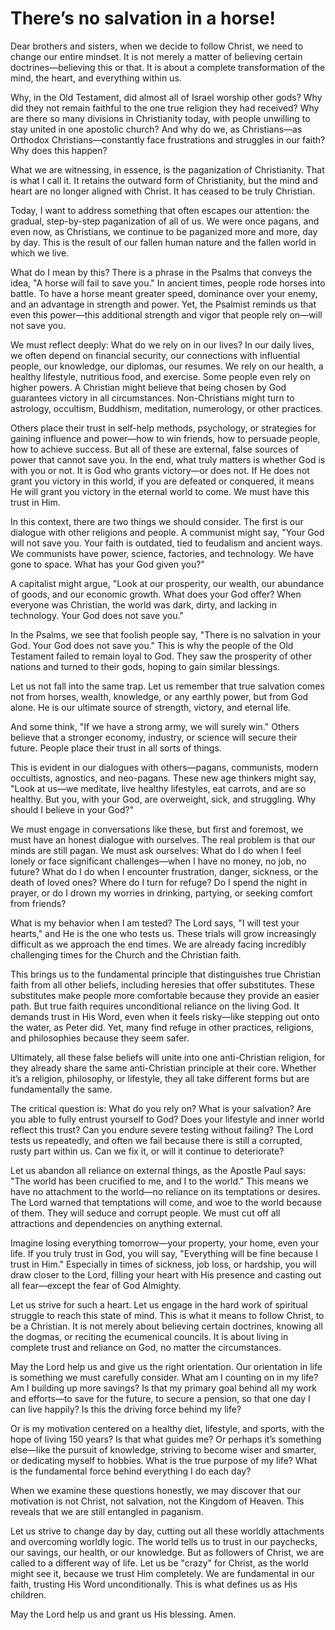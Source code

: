 # There’s no salvation in a horse!

Dear brothers and sisters, when we decide to follow Christ, we need to change our entire mindset. It is not merely a matter of believing certain doctrines—believing this or that. It is about a complete transformation of the mind, the heart, and everything within us. 

Why, in the Old Testament, did almost all of Israel worship other gods? Why did they not remain faithful to the one true religion they had received? Why are there so many divisions in Christianity today, with people unwilling to stay united in one apostolic church? And why do we, as Christians—as Orthodox Christians—constantly face frustrations and struggles in our faith? Why does this happen? 

What we are witnessing, in essence, is the paganization of Christianity. That is what I call it. It retains the outward form of Christianity, but the mind and heart are no longer aligned with Christ. It has ceased to be truly Christian. 

Today, I want to address something that often escapes our attention: the gradual, step-by-step paganization of all of us. We were once pagans, and even now, as Christians, we continue to be paganized more and more, day by day. This is the result of our fallen human nature and the fallen world in which we live. 

What do I mean by this? There is a phrase in the Psalms that conveys the idea, "A horse will fail to save you." In ancient times, people rode horses into battle. To have a horse meant greater speed, dominance over your enemy, and an advantage in strength and power. Yet, the Psalmist reminds us that even this power—this additional strength and vigor that people rely on—will not save you. 

We must reflect deeply: What do we rely on in our lives? In our daily lives, we often depend on financial security, our connections with influential people, our knowledge, our diplomas, our resumes. We rely on our health, a healthy lifestyle, nutritious food, and exercise. Some people even rely on higher powers. A Christian might believe that being chosen by God guarantees victory in all circumstances. Non-Christians might turn to astrology, occultism, Buddhism, meditation, numerology, or other practices. 

Others place their trust in self-help methods, psychology, or strategies for gaining influence and power—how to win friends, how to persuade people, how to achieve success. But all of these are external, false sources of power that cannot save you. In the end, what truly matters is whether God is with you or not. It is God who grants victory—or does not. If He does not grant you victory in this world, if you are defeated or conquered, it means He will grant you victory in the eternal world to come. We must have this trust in Him. 

In this context, there are two things we should consider. The first is our dialogue with other religions and people. A communist might say, "Your God will not save you. Your faith is outdated, tied to feudalism and ancient ways. We communists have power, science, factories, and technology. We have gone to space. What has your God given you?" 

A capitalist might argue, "Look at our prosperity, our wealth, our abundance of goods, and our economic growth. What does your God offer? When everyone was Christian, the world was dark, dirty, and lacking in technology. Your God does not save you." 

In the Psalms, we see that foolish people say, "There is no salvation in your God. Your God does not save you." This is why the people of the Old Testament failed to remain loyal to God. They saw the prosperity of other nations and turned to their gods, hoping to gain similar blessings. 

Let us not fall into the same trap. Let us remember that true salvation comes not from horses, wealth, knowledge, or any earthly power, but from God alone. He is our ultimate source of strength, victory, and eternal life.

And some think, "If we have a strong army, we will surely win." Others believe that a stronger economy, industry, or science will secure their future. People place their trust in all sorts of things. 

This is evident in our dialogues with others—pagans, communists, modern occultists, agnostics, and neo-pagans. These new age thinkers might say, "Look at us—we meditate, live healthy lifestyles, eat carrots, and are so healthy. But you, with your God, are overweight, sick, and struggling. Why should I believe in your God?" 

We must engage in conversations like these, but first and foremost, we must have an honest dialogue with ourselves. The real problem is that our minds are still pagan. We must ask ourselves: What do I do when I feel lonely or face significant challenges—when I have no money, no job, no future? What do I do when I encounter frustration, danger, sickness, or the death of loved ones? Where do I turn for refuge? Do I spend the night in prayer, or do I drown my worries in drinking, partying, or seeking comfort from friends? 

What is my behavior when I am tested? The Lord says, "I will test your hearts," and He is the one who tests us. These trials will grow increasingly difficult as we approach the end times. We are already facing incredibly challenging times for the Church and the Christian faith. 

This brings us to the fundamental principle that distinguishes true Christian faith from all other beliefs, including heresies that offer substitutes. These substitutes make people more comfortable because they provide an easier path. But true faith requires unconditional reliance on the living God. It demands trust in His Word, even when it feels risky—like stepping out onto the water, as Peter did. Yet, many find refuge in other practices, religions, and philosophies because they seem safer. 

Ultimately, all these false beliefs will unite into one anti-Christian religion, for they already share the same anti-Christian principle at their core. Whether it’s a religion, philosophy, or lifestyle, they all take different forms but are fundamentally the same. 

The critical question is: What do you rely on? What is your salvation? Are you able to fully entrust yourself to God? Does your lifestyle and inner world reflect this trust? Can you endure severe testing without failing? The Lord tests us repeatedly, and often we fail because there is still a corrupted, rusty part within us. Can we fix it, or will it continue to deteriorate? 

Let us abandon all reliance on external things, as the Apostle Paul says: "The world has been crucified to me, and I to the world." This means we have no attachment to the world—no reliance on its temptations or desires. The Lord warned that temptations will come, and woe to the world because of them. They will seduce and corrupt people. We must cut off all attractions and dependencies on anything external. 

Imagine losing everything tomorrow—your property, your home, even your life. If you truly trust in God, you will say, "Everything will be fine because I trust in Him." Especially in times of sickness, job loss, or hardship, you will draw closer to the Lord, filling your heart with His presence and casting out all fear—except the fear of God Almighty. 

Let us strive for such a heart. Let us engage in the hard work of spiritual struggle to reach this state of mind. This is what it means to follow Christ, to be a Christian. It is not merely about believing certain doctrines, knowing all the dogmas, or reciting the ecumenical councils. It is about living in complete trust and reliance on God, no matter the circumstances.

May the Lord help us and give us the right orientation. Our orientation in life is something we must carefully consider. What am I counting on in my life? Am I building up more savings? Is that my primary goal behind all my work and efforts—to save for the future, to secure a pension, so that one day I can live happily? Is this the driving force behind my life? 

Or is my motivation centered on a healthy diet, lifestyle, and sports, with the hope of living 150 years? Is that what guides me? Or perhaps it’s something else—like the pursuit of knowledge, striving to become wiser and smarter, or dedicating myself to hobbies. What is the true purpose of my life? What is the fundamental force behind everything I do each day? 

When we examine these questions honestly, we may discover that our motivation is not Christ, not salvation, not the Kingdom of Heaven. This reveals that we are still entangled in paganism. 

Let us strive to change day by day, cutting out all these worldly attachments and overcoming worldly logic. The world tells us to trust in our paychecks, our savings, our health, or our knowledge. But as followers of Christ, we are called to a different way of life. Let us be "crazy" for Christ, as the world might see it, because we trust Him completely. We are fundamental in our faith, trusting His Word unconditionally. This is what defines us as His children. 

May the Lord help us and grant us His blessing. Amen.

